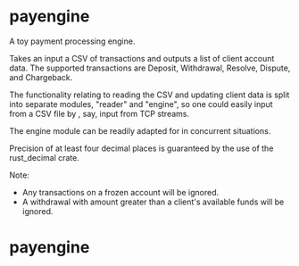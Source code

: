 # payengine
A toy payment processing engine.

Takes an input a CSV of transactions and outputs a list of client account data.
The supported transactions are Deposit, Withdrawal, Resolve, Dispute, and Chargeback.

The functionality relating to reading the CSV and updating client data is split into separate modules, "reader" and "engine", so one could easily input from a CSV file by , say, input from TCP streams.

The engine module can be readily adapted for in concurrent situations.

Precision of at least four decimal places is guaranteed by the use of the rust_decimal crate.

Note:
- Any transactions on a frozen account will be ignored.
- A withdrawal with amount greater than a client's available funds will be ignored.
# payengine
